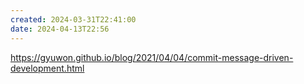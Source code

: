```yaml
---
created: 2024-03-31T22:41:00
date: 2024-04-13T22:56
---
```

https://gyuwon.github.io/blog/2021/04/04/commit-message-driven-development.html